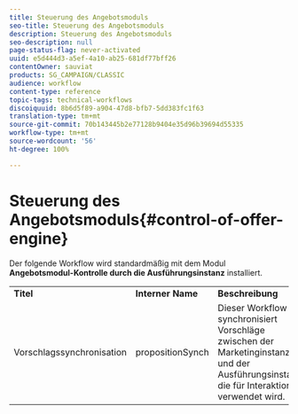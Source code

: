 ```yaml
---
title: Steuerung des Angebotsmoduls
seo-title: Steuerung des Angebotsmoduls
description: Steuerung des Angebotsmoduls
seo-description: null
page-status-flag: never-activated
uuid: e5d444d3-a5ef-4a10-ab25-681df77bff26
contentOwner: sauviat
products: SG_CAMPAIGN/CLASSIC
audience: workflow
content-type: reference
topic-tags: technical-workflows
discoiquuid: 8b6d5f89-a904-47d8-bfb7-5dd383fc1f63
translation-type: tm+mt
source-git-commit: 70b143445b2e77128b9404e35d96b39694d55335
workflow-type: tm+mt
source-wordcount: '56'
ht-degree: 100%

---
```



# Steuerung des Angebotsmoduls{#control-of-offer-engine}

Der folgende Workflow wird standardmäßig mit dem Modul **Angebotsmodul-Kontrolle durch die Ausführungsinstanz** installiert.

<table> 
 <tbody> 
  <tr> 
   <td> <strong>Titel</strong><br /> </td> 
   <td> <strong>Interner Name</strong><br /> </td> 
   <td> <strong>Beschreibung</strong><br /> </td> 
  </tr> 
  <tr> 
   <td> <span class="uicontrol">Vorschlagssynchronisation</span> <br /> </td> 
   <td> <span class="uicontrol">propositionSynch</span> <br /> </td> 
   <td> Dieser Workflow synchronisiert Vorschläge zwischen der Marketinginstanz und der Ausführungsinstanz, die für Interaktionen verwendet wird.<br /> </td> 
  </tr> 
 </tbody> 
</table>

